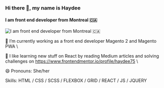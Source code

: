 ### Hi there 👋, my name is Haydee
#### I am front end developer from Montreal 🇨🇦
![I am front end developer from Montreal 🇨🇦](https://marketing.dcassetcdn.com/blog/2016/March/create-good-ui-ux/BI_HowToCreateTheBestUI-UX_Banner_828x300.png)

🔭 I’m currently working as a front end developer Magento 2 and Magento PWA \

🌱 I like learning new stuff on React by reading Medium articles and solving challenges on https://www.frontendmentor.io/profile/haydee75 \

😄 Pronouns: She/her

Skills: HTML / CSS / SCSS / FLEXBOX / GRID / REACT / JS / JQUERY
